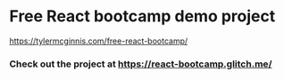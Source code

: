 # Free React bootcamp demo project

https://tylermcginnis.com/free-react-bootcamp/

### Check out the project at <https://react-bootcamp.glitch.me/>
